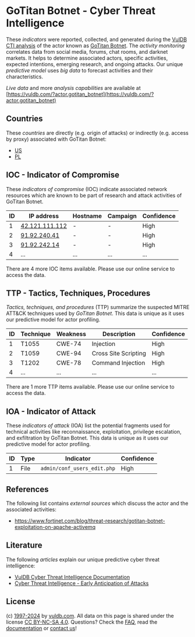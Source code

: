 # GoTitan Botnet - Cyber Threat Intelligence

These _indicators_ were reported, collected, and generated during the [VulDB CTI analysis](https://vuldb.com/?kb.cti) of the actor known as [GoTitan Botnet](https://vuldb.com/?actor.gotitan_botnet). The _activity monitoring_ correlates data from social media, forums, chat rooms, and darknet markets. It helps to determine associated actors, specific activities, expected intentions, emerging research, and ongoing attacks. Our unique _predictive model_ uses _big data_ to forecast activities and their characteristics.

_Live data_ and more _analysis capabilities_ are available at [https://vuldb.com/?actor.gotitan_botnet](https://vuldb.com/?actor.gotitan_botnet)

## Countries

These _countries_ are directly (e.g. origin of attacks) or indirectly (e.g. access by proxy) associated with GoTitan Botnet:

* [US](https://vuldb.com/?country.us)
* [PL](https://vuldb.com/?country.pl)

## IOC - Indicator of Compromise

These _indicators of compromise_ (IOC) indicate associated network resources which are known to be part of research and attack activities of GoTitan Botnet.

ID | IP address | Hostname | Campaign | Confidence
-- | ---------- | -------- | -------- | ----------
1 | [42.121.111.112](https://vuldb.com/?ip.42.121.111.112) | - | - | High
2 | [91.92.240.41](https://vuldb.com/?ip.91.92.240.41) | - | - | High
3 | [91.92.242.14](https://vuldb.com/?ip.91.92.242.14) | - | - | High
4 | ... | ... | ... | ...

There are 4 more IOC items available. Please use our online service to access the data.

## TTP - Tactics, Techniques, Procedures

_Tactics, techniques, and procedures_ (TTP) summarize the suspected MITRE ATT&CK techniques used by _GoTitan Botnet_. This data is unique as it uses our predictive model for actor profiling.

ID | Technique | Weakness | Description | Confidence
-- | --------- | -------- | ----------- | ----------
1 | T1055 | CWE-74 | Injection | High
2 | T1059 | CWE-94 | Cross Site Scripting | High
3 | T1202 | CWE-78 | Command Injection | High
4 | ... | ... | ... | ...

There are 1 more TTP items available. Please use our online service to access the data.

## IOA - Indicator of Attack

These _indicators of attack_ (IOA) list the potential fragments used for technical activities like reconnaissance, exploitation, privilege escalation, and exfiltration by GoTitan Botnet. This data is unique as it uses our predictive model for actor profiling.

ID | Type | Indicator | Confidence
-- | ---- | --------- | ----------
1 | File | `admin/conf_users_edit.php` | High

## References

The following list contains _external sources_ which discuss the actor and the associated activities:

* https://www.fortinet.com/blog/threat-research/gotitan-botnet-exploitation-on-apache-activemq

## Literature

The following _articles_ explain our unique predictive cyber threat intelligence:

* [VulDB Cyber Threat Intelligence Documentation](https://vuldb.com/?kb.cti)
* [Cyber Threat Intelligence - Early Anticipation of Attacks](https://www.scip.ch/en/?labs.20201022)

## License

(c) [1997-2024](https://vuldb.com/?kb.changelog) by [vuldb.com](https://vuldb.com/?kb.about). All data on this page is shared under the license [CC BY-NC-SA 4.0](https://creativecommons.org/licenses/by-nc-sa/4.0/). Questions? Check the [FAQ](https://vuldb.com/?kb.faq), read the [documentation](https://vuldb.com/?kb) or [contact us](https://vuldb.com/?contact)!
